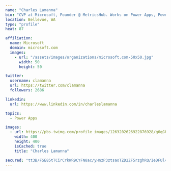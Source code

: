 ```yaml
---
name: "Charles Lamanna"
bio: "CVP at Microsoft, Founder @ MetricsHub. Works on Power Apps, Power Automate, Power Virtual Agent, Common Data Service and Dynamics 365."
location: Bellevue, WA
type: "profile"
heat: 87

affiliation:
  name: Microsoft
  domain: microsoft.com
  images:
    - url: "/assets/images/organizations/microsoft.com-50x50.jpg"
      width: 50
      height: 50

twitter:
  username: clamanna
  url: https://twitter.com/clamanna
  followers: 2686

linkedin:
  url: https://www.linkedin.com/in/charleslamanna

topics:
  - Power Apps

images:
  - url: https://pbs.twimg.com/profile_images/1263202626922876928/g6qGbHZ-_400x400.jpg
    width: 400
    height: 400
    isCached: true
    title: "Charles Lamanna"

secured: "tt3B/FSE85tTCirCYkWR9CYFN8ac/yHnzP3ztsaoTZD2ZF5rzghRQ/IeDFUl4EqILE+rP32fztoreEmOg8uVoUHm1+Soo0P1gzgkyTHMhO94bLZkFiKANWELmVc2EgGWSnEVDhVdgSpcj4X++dbUVccyVehnEeKp9C/u+GJRNt1toy4ZO328xTajNUFgAeCd3DRDqXzE5Oqp3Z0IFZCw7vM7qxtG286jTGNt9TIYnnsxJUJAw0gRrE5Bt8G5PrcfGr3PGxX10JMK+42w54TqSFPsBm/YYQGN6n7RwV88AomxmJl0ENBcXAwdGy7/M4d3bStMqzA1PsWLxMBGIKjVzm5VWy7G0ol4pR5tHDWNh8iymTxUlN7GRdzpiS/lZdA/ijvxvACR1H4/diiWcu0Cr87Z62BirLASLEACg0OUpIA=;N/BIUe7N+NYegEffv09ffg=="
---
```



